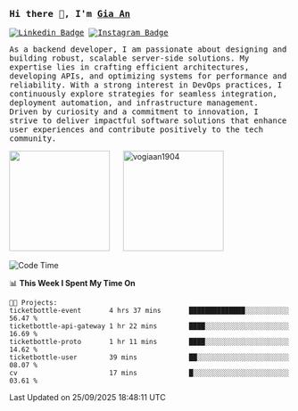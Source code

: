 ### <samp>Hi there 👋, I'm <a href="https://www.linkedin.com/in/vogiaan1904/" target="_blank">Gia An</a></samp>

<samp> [![Linkedin Badge](https://img.shields.io/badge/-LinkedIn-0e76a8?style=flat-square&logo=Linkedin&logoColor=white)](https://linkedin.com/in/vogiaan1904)
[![Instagram Badge](https://img.shields.io/badge/-Instagram-e4405f?style=flat-square&logo=Instagram&logoColor=white)](https://instagram.com/_.ja.ann_/) </samp> 

<samp>As a backend developer, I am passionate about designing and building robust, scalable server-side solutions. My expertise lies in crafting efficient architectures, developing APIs, and optimizing systems for performance and reliability. With a strong interest in DevOps practices, I continuously explore strategies for seamless integration, deployment automation, and infrastructure management. Driven by curiosity and a commitment to innovation, I strive to deliver impactful software solutions that enhance user experiences and contribute positively to the tech community.</samp>



<div>
  <img height="180em" src="https://github-readme-stats.vercel.app/api/top-langs/?username=vogiaan1904&show_icons=true&hide_border=true&layout=compact&langs_count=10&theme=transparent&include_orgs=true"/>
  &nbsp;&nbsp;&nbsp;&nbsp;
  <img height="180em" src="https://github-readme-stats.vercel.app/api?username=vogiaan1904&show_icons=true&hide_border=true&&count_private=true&include_all_commits=true&theme=transparent&locale=en" alt="vogiaan1904" />
</div>






<!--START_SECTION:waka-->
![Code Time](http://img.shields.io/badge/Code%20Time-1%2C459%20hrs%2032%20mins-blue)

📊 **This Week I Spent My Time On** 

```text
🐱‍💻 Projects: 
ticketbottle-event       4 hrs 37 mins       ██████████████░░░░░░░░░░░   56.47 % 
ticketbottle-api-gateway 1 hr 22 mins        ████░░░░░░░░░░░░░░░░░░░░░   16.69 % 
ticketbottle-proto       1 hr 11 mins        ████░░░░░░░░░░░░░░░░░░░░░   14.62 % 
ticketbottle-user        39 mins             ██░░░░░░░░░░░░░░░░░░░░░░░   08.07 % 
cv                       17 mins             █░░░░░░░░░░░░░░░░░░░░░░░░   03.61 % 
```


 Last Updated on 25/09/2025 18:48:11 UTC
<!--END_SECTION:waka-->
